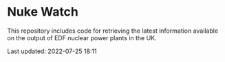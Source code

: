 # Nuke Watch

This repository includes code for retrieving the latest information available on the output of EDF nuclear power plants in the UK.

Last updated: 2022-07-25 18:11